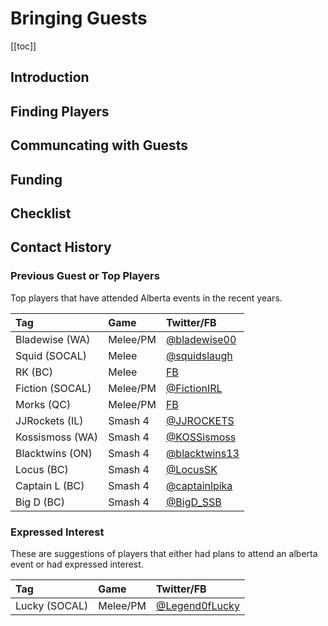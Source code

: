 # Bringing Guests

[[toc]]

## Introduction

## Finding Players

## Communcating with Guests

## Funding

## Checklist

## Contact History

### Previous Guest or Top Players

Top players that have attended Alberta events in the recent years.

| Tag                 | Game          | Twitter/FB                                             |
|:--------------------|:--------------|:-------------------------------------------------------|
| Bladewise (WA)      | Melee/PM      |[@bladewise00](https://twitter.com/bladewise00)         |
| Squid (SOCAL)       | Melee         |[@squidslaugh](https://twitter.com/squidslaugh)         |
| RK (BC)             | Melee         |[FB](https://www.facebook.com/danelim)                  |
| Fiction (SOCAL)     | Melee/PM      |[@FictionIRL](https://twitter.com/FictionIRL)           |
| Morks (QC)          | Melee/PM      |[FB](https://www.facebook.com/morksqc)                  |
| JJRockets (IL)      | Smash 4       |[@JJROCKETS](https://twitter.com/JJROCKETS)             |
| Kossismoss (WA)     | Smash 4       |[@KOSSismoss](https://twitter.com/KOSSismoss)           |
| Blacktwins (ON)     | Smash 4       |[@blacktwins13](https://twitter.com/blacktwins13)       |
| Locus (BC)          | Smash 4       |[@LocusSK](https://twitter.com/LocusSK)                 |
| Captain L (BC)      | Smash 4       |[@captainlpika](https://twitter.com/captainlpika)       |
| Big D (BC)          | Smash 4       |[@BigD_SSB](https://twitter.com/BigD_SSB)               |


### Expressed Interest

These are suggestions of players that either had plans to attend an alberta event or had expressed interest.

| Tag                 | Game          | Twitter/FB                                             |
|:--------------------|:--------------|:-------------------------------------------------------|
| Lucky (SOCAL)       | Melee/PM      |[@Legend0fLucky](https://twitter.com/Legend0fLucky)     |